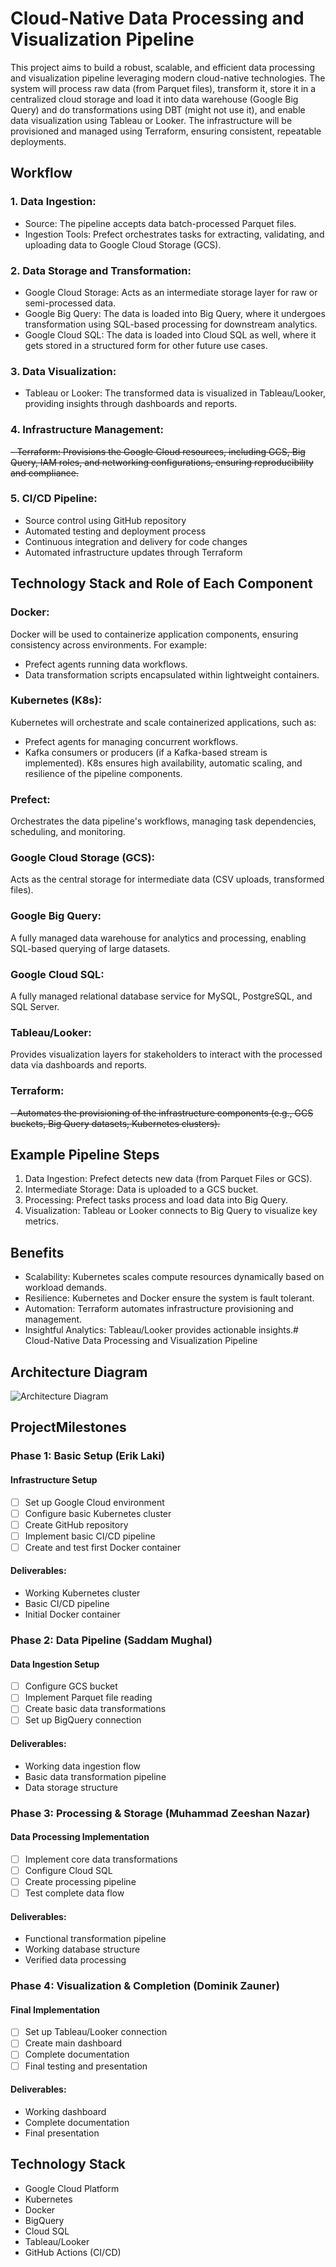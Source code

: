 # Cloud-Native Data Processing and Visualization Pipeline

This project aims to build a robust, scalable, and efficient data processing and visualization pipeline leveraging modern cloud-native technologies. The system will process raw data (from Parquet files), transform it, store it in a centralized cloud storage and load it into data warehouse (Google Big Query) and do transformations using DBT (might not use it), and enable data visualization using Tableau or Looker. The infrastructure will be provisioned and managed using Terraform, ensuring consistent, repeatable deployments.

## Workflow

### 1. Data Ingestion:
- Source: The pipeline accepts data batch-processed Parquet files.
- Ingestion Tools: Prefect orchestrates tasks for extracting, validating, and uploading data to Google Cloud Storage (GCS).

### 2. Data Storage and Transformation:
- Google Cloud Storage: Acts as an intermediate storage layer for raw or semi-processed data.
- Google Big Query: The data is loaded into Big Query, where it undergoes transformation using SQL-based processing for downstream analytics.
- Google Cloud SQL: The data is loaded into Cloud SQL as well, where it gets stored in a structured form for other future use cases.

### 3. Data Visualization:
- Tableau or Looker: The transformed data is visualized in Tableau/Looker, providing insights through dashboards and reports.

### 4. Infrastructure Management:
~~- Terraform: Provisions the Google Cloud resources, including GCS, Big Query, IAM roles, and networking configurations, ensuring reproducibility and compliance.~~

### 5. CI/CD Pipeline:
- Source control using GitHub repository
- Automated testing and deployment process
- Continuous integration and delivery for code changes
- Automated infrastructure updates through Terraform

## Technology Stack and Role of Each Component

### Docker:
Docker will be used to containerize application components, ensuring consistency across environments. For example:
- Prefect agents running data workflows.
- Data transformation scripts encapsulated within lightweight containers.

### Kubernetes (K8s):
Kubernetes will orchestrate and scale containerized applications, such as:
- Prefect agents for managing concurrent workflows.
- Kafka consumers or producers (if a Kafka-based stream is implemented).
K8s ensures high availability, automatic scaling, and resilience of the pipeline components.

### Prefect:
Orchestrates the data pipeline's workflows, managing task dependencies, scheduling, and monitoring.

### Google Cloud Storage (GCS):
Acts as the central storage for intermediate data (CSV uploads, transformed files).

### Google Big Query:
A fully managed data warehouse for analytics and processing, enabling SQL-based querying of large datasets.

### Google Cloud SQL:
A fully managed relational database service for MySQL, PostgreSQL, and SQL Server.

### Tableau/Looker:
Provides visualization layers for stakeholders to interact with the processed data via dashboards and reports.

 ### Terraform:
~~- Automates the provisioning of the infrastructure components (e.g., GCS buckets, Big Query datasets, Kubernetes clusters).~~

## Example Pipeline Steps
1. Data Ingestion: Prefect detects new data (from Parquet Files or GCS).
2. Intermediate Storage: Data is uploaded to a GCS bucket.
3. Processing: Prefect tasks process and load data into Big Query.
4. Visualization: Tableau or Looker connects to Big Query to visualize key metrics.

## Benefits
- Scalability: Kubernetes scales compute resources dynamically based on workload demands.
- Resilience: Kubernetes and Docker ensure the system is fault tolerant.
- Automation: Terraform automates infrastructure provisioning and management.
- Insightful Analytics: Tableau/Looker provides actionable insights.# Cloud-Native Data Processing and Visualization Pipeline

## Architecture Diagram
![Architecture Diagram](./architecture_diagram.png)

## ProjectMilestones

### Phase 1: Basic Setup (Erik Laki)
#### Infrastructure Setup
- [ ] Set up Google Cloud environment
- [ ] Configure basic Kubernetes cluster
- [ ] Create GitHub repository
- [ ] Implement basic CI/CD pipeline
- [ ] Create and test first Docker container

#### Deliverables:
* Working Kubernetes cluster
* Basic CI/CD pipeline
* Initial Docker container

### Phase 2: Data Pipeline (Saddam Mughal)
#### Data Ingestion Setup
- [ ] Configure GCS bucket
- [ ] Implement Parquet file reading
- [ ] Create basic data transformations
- [ ] Set up BigQuery connection

#### Deliverables:
* Working data ingestion flow
* Basic data transformation pipeline
* Data storage structure

### Phase 3: Processing & Storage  (Muhammad Zeeshan Nazar)
#### Data Processing Implementation
- [ ] Implement core data transformations
- [ ] Configure Cloud SQL
- [ ] Create processing pipeline
- [ ] Test complete data flow

#### Deliverables:
* Functional transformation pipeline
* Working database structure
* Verified data processing

### Phase 4: Visualization & Completion (Dominik Zauner)
#### Final Implementation
- [ ] Set up Tableau/Looker connection
- [ ] Create main dashboard
- [ ] Complete documentation
- [ ] Final testing and presentation

#### Deliverables:
* Working dashboard
* Complete documentation
* Final presentation

## Technology Stack
* Google Cloud Platform
* Kubernetes
* Docker
* BigQuery
* Cloud SQL
* Tableau/Looker
* GitHub Actions (CI/CD)
